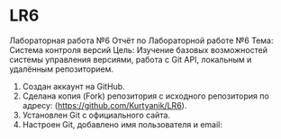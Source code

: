 # LR6
Лабораторная работа №6
Отчёт по Лабораторной работе №6
Тема: Система контроля версий
Цель: Изучение базовых возможностей системы управления версиями, работа с Git API, локальным и удалённым репозиторием.
1. Создан аккаунт на GitHub.
2. Сделана копия (Fork) репозитория с исходного репозитория по адресу: (https://github.com/Kurtyanik/LR6).
3. Установлен Git с официального сайта.
4. Настроен Git, добавлено имя пользователя и email:
